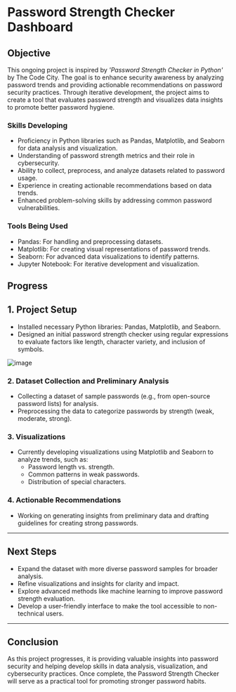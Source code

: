 # Password Strength Checker Dashboard

## Objective
This ongoing project is inspired by *'Password Strength Checker in Python'* by The Code City. The goal is to enhance security awareness by analyzing password trends and providing actionable recommendations on password security practices. Through iterative development, the project aims to create a tool that evaluates password strength and visualizes data insights to promote better password hygiene.  

### Skills Developing
- Proficiency in Python libraries such as Pandas, Matplotlib, and Seaborn for data analysis and visualization.  
- Understanding of password strength metrics and their role in cybersecurity.  
- Ability to collect, preprocess, and analyze datasets related to password usage.  
- Experience in creating actionable recommendations based on data trends.  
- Enhanced problem-solving skills by addressing common password vulnerabilities.  

### Tools Being Used
- Pandas: For handling and preprocessing datasets.  
- Matplotlib: For creating visual representations of password trends.  
- Seaborn: For advanced data visualizations to identify patterns.  
- Jupyter Notebook: For iterative development and visualization. 

## Progress

## 1. Project Setup  
- Installed necessary Python libraries: Pandas, Matplotlib, and Seaborn.
- Designed an initial password strength checker using regular expressions to evaluate factors like length, character variety, and inclusion of symbols.

![image](https://github.com/user-attachments/assets/176e1c6a-8f3b-4d8d-a0b5-48f0945b563b)


### 2. Dataset Collection and Preliminary Analysis  
- Collecting a dataset of sample passwords (e.g., from open-source password lists) for analysis.  
- Preprocessing the data to categorize passwords by strength (weak, moderate, strong).  

### 3. Visualizations  
- Currently developing visualizations using Matplotlib and Seaborn to analyze trends, such as:  
  - Password length vs. strength.  
  - Common patterns in weak passwords.  
  - Distribution of special characters.  

### 4. Actionable Recommendations  
- Working on generating insights from preliminary data and drafting guidelines for creating strong passwords.  

---

## Next Steps  
- Expand the dataset with more diverse password samples for broader analysis.  
- Refine visualizations and insights for clarity and impact.  
- Explore advanced methods like machine learning to improve password strength evaluation.  
- Develop a user-friendly interface to make the tool accessible to non-technical users.  

---

## Conclusion  
As this project progresses, it is providing valuable insights into password security and helping develop skills in data analysis, visualization, and cybersecurity practices. Once complete, the Password Strength Checker will serve as a practical tool for promoting stronger password habits.  
